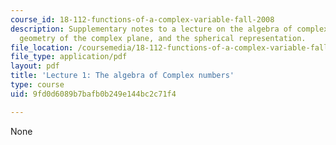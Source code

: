 ```yaml
---
course_id: 18-112-functions-of-a-complex-variable-fall-2008
description: Supplementary notes to a lecture on the algebra of complex numbers, the
  geometry of the complex plane, and the spherical representation.
file_location: /coursemedia/18-112-functions-of-a-complex-variable-fall-2008/9fd0d6089b7bafb0b249e144bc2c71f4_lecture1.pdf
file_type: application/pdf
layout: pdf
title: 'Lecture 1: The algebra of Complex numbers'
type: course
uid: 9fd0d6089b7bafb0b249e144bc2c71f4

---
```

None
